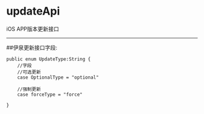 # updateApi
iOS APP版本更新接口
*****
##伊泉更新接口字段:
```
public enum UpdateType:String {
    //字段
    //可选更新
    case OptionalType = "optional"
    
    //强制更新
    case forceType = "force"
    
}
